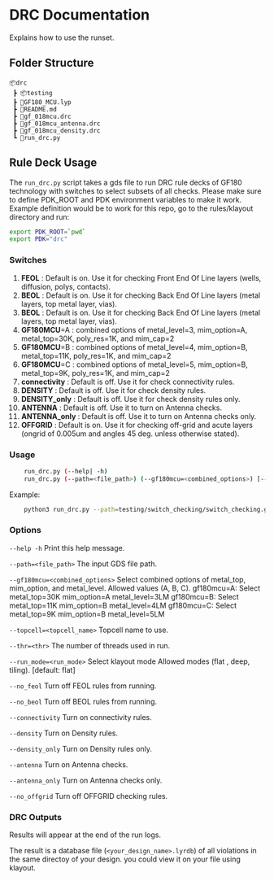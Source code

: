 # DRC Documentation

Explains how to use the runset.

## Folder Structure

```text
📦drc
 ┣ 📦testing
 ┣ 📜GF180_MCU.lyp
 ┣ 📜README.md
 ┣ 📜gf_018mcu.drc
 ┣ 📜gf_018mcu_antenna.drc
 ┣ 📜gf_018mcu_density.drc
 ┗ 📜run_drc.py
 ```

## Rule Deck Usage

The `run_drc.py` script takes a gds file to run DRC rule decks of GF180 technology with switches to select subsets of all checks. Please make sure to define PDK_ROOT and PDK environment variables to make it work. Example definition would be to work for this repo, go to the rules/klayout directory and run:
```bash
export PDK_ROOT=`pwd`
export PDK="drc"
```


### **Switches**

1. **FEOL**          : Default is on. Use it for checking Front End Of Line layers (wells, diffusion, polys, contacts).
2. **BEOL**          : Default is on. Use it for checking Back End Of Line layers (metal layers, top metal layer, vias).
3. **BEOL**          : Default is on. Use it for checking Back End Of Line layers (metal layers, top metal layer, vias).
4. **GF180MCU**=A    : combined options of metal_level=3, mim_option=A, metal_top=30K, poly_res=1K, and mim_cap=2
5. **GF180MCU**=B    : combined options of metal_level=4, mim_option=B, metal_top=11K, poly_res=1K, and mim_cap=2
6. **GF180MCU**=C    : combined options of metal_level=5, mim_option=B, metal_top=9K,  poly_res=1K, and mim_cap=2
7. **connectivity**  : Default is off. Use it for check connectivity rules.
8. **DENSITY**       : Default is off. Use it for check density rules.
9. **DENSITY_only**  : Default is off. Use it for check density rules only.
10. **ANTENNA**       : Default is off. Use it to turn on Antenna checks.
11. **ANTENNA_only** : Default is off. Use it to turn on Antenna checks only.
12. **OFFGRID**      : Default is on. Use it for checking off-grid and acute layers (ongrid of 0.005um and angles 45 deg. unless otherwise stated).

### Usage

```bash
    run_drc.py (--help| -h)
    run_drc.py (--path=<file_path>) (--gf180mcu=<combined_options>) [--topcell=<topcell_name>] [--thr=<thr>] [--run_mode=<run_mode>] [--no_feol] [--no_beol] [--connectivity] [--density] [--density_only] [--antenna] [--antenna_only] [--no_offgrid]
```

Example:

```bash
    python3 run_drc.py --path=testing/switch_checking/switch_checking.gds --thr=16 --run_mode=flat --gf180mcu=A --antenna --no_offgrid
```

### Options

`--help -h`                           Print this help message.

`--path=<file_path>`                  The input GDS file path.

`--gf180mcu=<combined_options>`       Select combined options of metal_top, mim_option, and metal_level. Allowed values (A, B, C).
                                      gf180mcu=A: Select  metal_top=30K  mim_option=A  metal_level=3LM
                                      gf180mcu=B: Select  metal_top=11K  mim_option=B  metal_level=4LM
                                      gf180mcu=C: Select  metal_top=9K   mim_option=B  metal_level=5LM

`--topcell=<topcell_name>`            Topcell name to use.

`--thr=<thr>`                         The number of threads used in run.

`--run_mode=<run_mode>`               Select klayout mode Allowed modes (flat , deep, tiling). [default: flat]

`--no_feol`                           Turn off FEOL rules from running.

`--no_beol`                           Turn off BEOL rules from running.

`--connectivity`                      Turn on connectivity rules.

`--density`                           Turn on Density rules.

`--density_only`                      Turn on Density rules only.

`--antenna`                           Turn on Antenna checks.

`--antenna_only`                      Turn on Antenna checks only.

`--no_offgrid`                        Turn off OFFGRID checking rules.

### **DRC Outputs**

Results will appear at the end of the run logs.

The result is a database file (`<your_design_name>.lyrdb`) of all violations in the same directoy of your design. you could view it on your file using klayout.
